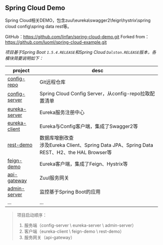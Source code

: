 
## Spring Cloud Demo  

Spring Cloud相关DEMO，包含zuul\eureka\swagger2\feign\hystrix\spring cloud config\spring data rest等。  

GitHub：<https://github.com/linfan/spring-cloud-demo.git>
Forked from：<https://github.com/luoml/spring-cloud-example.git>  


_项目基于Spring Boot `1.5.4.RELEASE`和Spring Cloud `Dalston.RELEASE`版本，各模块简要说明如下：_

|project|desc|
|---|---|  
|[config-repo](config-repo/README.md)|Git远程仓库|  
|[config-server](config-server/README.md)|Spring Cloud Config Server，从config-repo拉取配置清单|  
|[eureka-server](eureka-server/README.md)|Eureka服务注册中心|  
|[eureka-client](eureka-client/README.md)|Eureka与Config客户端，集成了Swagger2等|  
|[rest-demo](rest-demo/README.md)|数据库增删改查<br>涉及Eureka Client、Spring Data JPA、Spring Data REST、H2、the HAL Browser等|  
|[feign-demo](feign-demo/README.md)|Eureka客户端，集成了Feign、Hystrix等|  
|[api-gateway](api-gateway/README.md)|Zuul服务网关|  
|[admin-server](admin-server/README.md)|监控基于Spring Boot的应用|  
|...|...|  

> 项目启动顺序：  
> 1. 服务端（config-server \ eureka-server \ admin-server）  
> 2. 客户端（eureka-client \ feign-demo \ rest-demo）  
> 3. 服务网关（api-gateway）  

